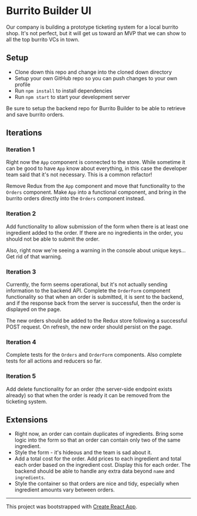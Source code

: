 # Burrito Builder UI

Our company is building a prototype ticketing system for a local burrito shop. It's not perfect, but it will get us toward an MVP that we can show to all the top burrito VCs in town.

## Setup

* Clone down this repo and change into the cloned down directory
* Setup your own GitHub repo so you can push changes to your own profile
* Run `npm install` to install dependencies
* Run `npm start` to start your development server

Be sure to setup the backend repo for Burrito Builder to be able to retrieve and save burrito orders.

## Iterations

### Iteration 1

Right now the `App` component is connected to the store. While sometime it can be good to have `App` know about everything, in this case the developer team said that it's not necessary. This is a common refactor!

Remove Redux from the `App` component and move that functionality to the `Orders` component. Make `App` into a functional component, and bring in the burrito orders directly into the `Orders` component instead.

### Iteration 2

Add functionality to allow submission of the form when there is at least one ingredient added to the order. If there are no ingredients in the order, you should not be able to submit the order.

Also, right now we're seeing a warning in the console about unique keys... Get rid of that warning.

### Iteration 3

Currently, the form seems operational, but it's not actually sending information to the backend API. Complete the `OrderForm` component functionality so that when an order is submitted, it is sent to the backend, and if the response back from the server is successful, then the order is displayed on the page.

The new orders should be added to the Redux store following a successful POST request. On refresh, the new order should persist on the page.

### Iteration 4

Complete tests for the `Orders` and `OrderForm` components. Also complete tests for all actions and reducers so far.

### Iteration 5

Add delete functionality for an order (the server-side endpoint exists already) so that when the order is ready it can be removed from the ticketing system.

## Extensions

* Right now, an order can contain duplicates of ingredients. Bring some logic into the form so that an order can contain only two of the same ingredient.
* Style the form - it's hideous and the team is sad about it.
* Add a total cost for the order. Add prices to each ingredient and total each order based on the ingredient cost. Display this for each order. The backend should be able to handle any extra data beyond `name` and `ingredients`.
* Style the container so that orders are nice and tidy, especially when ingredient amounts vary between orders.


---

This project was bootstrapped with [Create React App](https://github.com/facebook/create-react-app).
